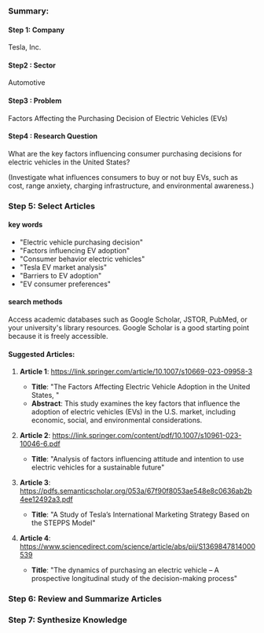 ### Summary:

#### Step 1:  Company
 Tesla, Inc.
#### Step2 : Sector

Automotive
#### Step3 : Problem
Factors Affecting the Purchasing Decision of Electric Vehicles (EVs)



#### Step4 : Research Question

 What are the key factors influencing consumer purchasing decisions for electric vehicles in the United States?

(Investigate what influences consumers to buy or not buy EVs, such as cost, range anxiety, charging infrastructure, and environmental awareness.)


### Step 5: Select  Articles

#### key words
- "Electric vehicle purchasing decision"
- "Factors influencing EV adoption"
- "Consumer behavior electric vehicles"
- "Tesla EV market analysis"
- "Barriers to EV adoption"
- "EV consumer preferences"

#### search methods
Access academic databases such as Google Scholar, JSTOR, PubMed, or your university's library resources. Google Scholar is a good starting point because it is freely accessible.


#### Suggested Articles:

1. **Article 1**: 
    https://link.springer.com/article/10.1007/s10669-023-09958-3
   - **Title**: "The Factors Affecting Electric Vehicle Adoption in the United States, "
   - **Abstract**: This study examines the key factors that influence the adoption of electric vehicles (EVs) in the U.S. market, including economic, social, and environmental considerations.


2. **Article 2**: 
https://link.springer.com/content/pdf/10.1007/s10961-023-10046-6.pdf
   - **Title**: "Analysis of factors influencing attitude and intention to use
electric vehicles for a sustainable future"


5. **Article 3**: 
https://pdfs.semanticscholar.org/053a/67f90f8053ae548e8c0636ab2b4ee12492a3.pdf

   - **Title**: "A Study of Tesla’s International Marketing Strategy Based on
the STEPPS Model"

6. **Article 4**:
https://www.sciencedirect.com/science/article/abs/pii/S1369847814000539


    - **Title**: "The dynamics of purchasing an electric vehicle – A prospective longitudinal study of the decision-making process"

### Step 6: Review and Summarize Articles



### Step 7: Synthesize Knowledge

